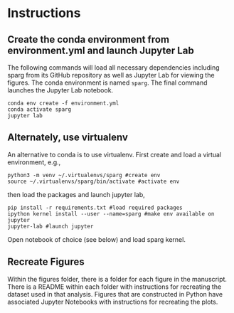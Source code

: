 # Instructions

## Create the conda environment from environment.yml and launch Jupyter Lab

The following commands will load all necessary dependencies including sparg from its GitHub repository as well as Jupyter Lab for viewing the figures. The conda environment is named `sparg`. The final command launches the Jupyter Lab notebook.

```
conda env create -f environment.yml
conda activate sparg
jupyter lab
```

## Alternately, use virtualenv

An alternative to conda is to use virtualenv. First create and load a virtual environment, e.g.,

```
python3 -m venv ~/.virtualenvs/sparg #create env
source ~/.virtualenvs/sparg/bin/activate #activate env
```

then load the packages and launch jupyter lab,

```
pip install -r requirements.txt #load required packages
ipython kernel install --user --name=sparg #make env available on jupyter
jupyter-lab #launch jupyter
```

Open notebook of choice (see below) and load sparg kernel.

## Recreate Figures

Within the figures folder, there is a folder for each figure in the manuscript. There is a README within each folder with instructions for recreating the dataset used in that analysis. Figures that are constructed in Python have associated Jupyter Notebooks with instructions for recreating the plots.

